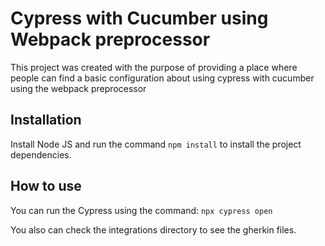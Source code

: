 # Cypress with Cucumber using Webpack preprocessor

This project was created with the purpose of providing a place where people can find a basic configuration about using cypress with cucumber using the webpack preprocessor

## Installation

Install Node JS and run the command `npm install` to install the project dependencies.

## How to use

You can run the Cypress using the command:
`npx cypress open`

You also can check the integrations directory to see the gherkin files.
